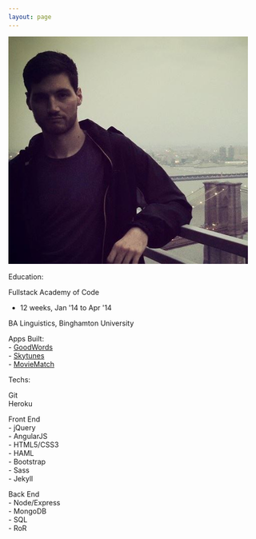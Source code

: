 ```yaml
---
layout: page
---
```


<img id="bio-pic" src="./images/rooftop.jpg"/>

Education:

Fullstack Academy of Code
- 12 weeks, Jan '14 to Apr '14

BA Linguistics, Binghamton University

Apps Built:
<br>- <a href="http://goodwords.herokuapp.com">GoodWords</a>
<br>- <a href="http://skytunesofficial.herokuapp.com">Skytunes</a>
<br>- <a href="http://moviematch.herokuapp.com">MovieMatch</a>

Techs:

Git<br>
Heroku

Front End
<br>- jQuery
<br>- AngularJS
<br>- HTML5/CSS3
<br>- HAML
<br>- Bootstrap
<br>- Sass
<br>- Jekyll

Back End
<br>- Node/Express
<br>- MongoDB
<br>- SQL
<br>- RoR